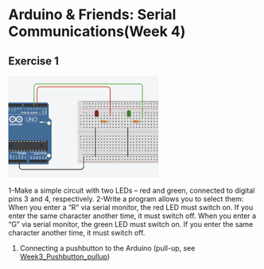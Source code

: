 # Arduino & Friends: Serial Communications(Week 4)


## Exercise 1

<img src="circuit1.png"  alt="Circuit assembly used on this Exercise class" width="60%" height="auto">

1-Make a simple circuit with two LEDs – red and green, connected to digital pins 3 and 4, respectively.
2-Write a program allows you to select them:
    When you enter a “R” via serial monitor, the red LED must switch on. If you enter the 	same character another time, it must switch off.
    When you enter a “G” via serial monitor, the green LED must switch on. If you enter the same character another time, it must switch off.

1. Connecting a pushbutton to the Arduino (pull-up, see [Week3_Pushbutton_pullup](https://github.com/tjcruz-dei/TI-MDM-2023_24/tree/main/PL4-Serial-communications/Exercises/Exercise1/Excercise1.ino))
